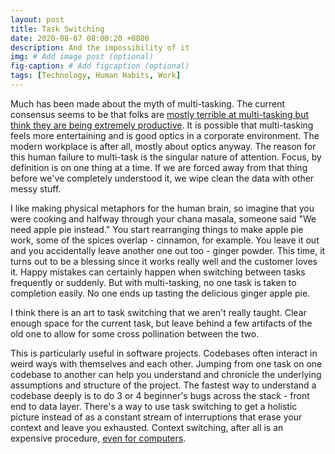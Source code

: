 ```yaml
---
layout: post
title: Task Switching
date: 2020-08-07 08:00:20 +0800
description: And the impossibility of it
img: # Add image post (optional)
fig-caption: # Add figcaption (optional)
tags: [Technology, Human Habits, Work]
---
```


Much has been made about the myth of multi-tasking. The current consensus seems to be that folks are [mostly terrible at multi-tasking but think they are being extremely productive](https://hbr.org/2010/12/you-cant-multi-task-so-stop-tr). It is possible that multi-tasking feels more entertaining and is good optics in a corporate environment. The modern workplace is after all, mostly about optics anyway. The reason for this human failure to multi-task is the singular nature of attention. Focus, by definition is on one thing at a time. If we are forced away from that thing before we've completely understood it, we wipe clean the data with other messy stuff.

I like making physical metaphors for the human brain, so imagine that you were cooking and halfway through your chana masala, someone said "We need apple pie instead." You start rearranging things to make apple pie work, some of the spices overlap - cinnamon, for example. You leave it out and you accidentally leave another one out too - ginger powder. This time, it turns out to be a blessing since it works really well and the customer loves it. Happy mistakes can certainly happen when switching between tasks frequently or suddenly. But with multi-tasking, no one task is taken to completion easily. No one ends up tasting the delicious ginger apple pie.

I think there is an art to task switching that we aren't really taught. Clear enough space for the current task, but leave behind a few artifacts of the old one to allow for some cross pollination between the two.

This is particularly useful in software projects. Codebases often interact in weird ways with themselves and each other. Jumping from one task on one codebase to another can help you understand and chronicle the underlying assumptions and structure of the project. The fastest way to understand a codebase deeply is to do 3 or 4 beginner's bugs across the stack - front end to data layer. There's a way to use task switching to get a holistic picture instead of as a constant stream of interruptions that erase your context and leave you exhausted. Context switching, after all is an expensive procedure, [even for computers](https://eli.thegreenplace.net/2018/measuring-context-switching-and-memory-overheads-for-linux-threads/).
